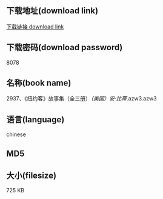 ## 下载地址(download link)
[下载链接 download link](https://voluble-croquembouche-d321dc.netlify.app/?s=2937%E3%80%81%E3%80%8A%E7%BA%BD%E7%BA%A6%E5%AE%A2%E3%80%8B%E6%95%85%E4%BA%8B%E9%9B%86%EF%BC%88%E5%85%A8%E4%B8%89%E5%86%8C%EF%BC%89_%EF%BC%88%E7%BE%8E%E5%9B%BD%EF%BC%89%E5%AE%89%C2%B7%E6%AF%94%E8%92%82_.azw3)

## 下载密码(download password)
8078

## 名称(book name)
2937、《纽约客》故事集（全三册）_（美国）安·比蒂_.azw3.azw3

## 语言(language)
chinese

## MD5


## 大小(filesize)
725 KB

